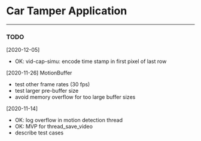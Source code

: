 # Car Tamper Application
-----------------------

### TODO
[2020-12-05]
- OK: vid-cap-simu: encode time stamp in first pixel of last row

[2020-11-26]
MotionBuffer
- test other frame rates (30 fps)
- test larger pre-buffer size
- avoid memory overflow for too large buffer sizes

[2020-11-14]
- OK: log overflow in motion detection thread
- OK: MVP for thread_save_video
- describe test cases

